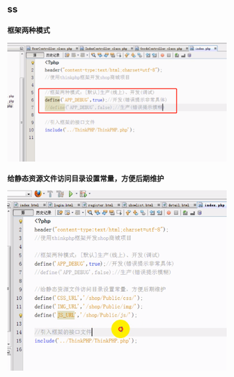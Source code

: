 ## ss

### 框架两种模式

![两种模式](微信截图_20190216152149.png)

### 给静态资源文件访问目录设置常量，方便后期维护
![两种模式](微信截图_20190216162208.png)
